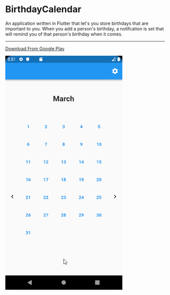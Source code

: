 # BirthdayCalendar

An application written in Flutter that let's you store birthdays that are important to you.
When you add a person's birthday, a notifcation is set that will remind you of that person's birthday when it comes.

<hr>

[Download From Google Play](https://play.google.com/store/apps/details?id=com.tomerpacific.birthday_calendar)

![Gif of Application](https://github.com/TomerPacific/BirthdayCalendar/blob/main/app_gif.gif?raw=true)
